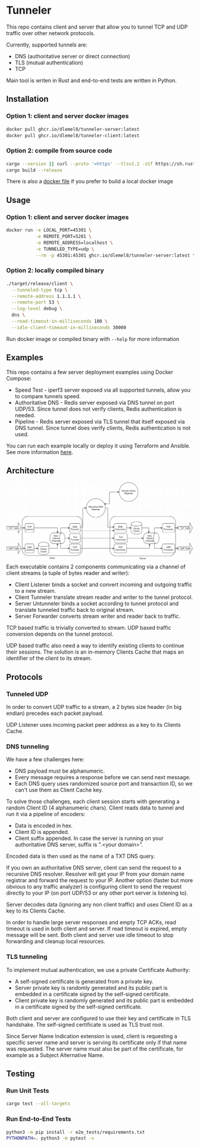 # Tunneler
This repo contains client and server that allow you to tunnel TCP and UDP traffic over other network protocols.

Currently, supported tunnels are:
* DNS (authoritative server or direct connection)
* TLS (mutual authentication)
* TCP

Main tool is writen in Rust and end-to-end tests are written in Python.

## Installation
### Option 1: client and server docker images
```sh
docker pull ghcr.io/dlemel8/tunneler-server:latest
docker pull ghcr.io/dlemel8/tunneler-client:latest
```
### Option 2: compile from source code
```sh
cargo --version || curl --proto '=https' --tlsv1.2 -sSf https://sh.rustup.rs | sh
cargo build --release
```
There is also a [docker file](Dockerfile) if you prefer to build a local docker image

## Usage
### Option 1: client and server docker images
```sh
docker run -e LOCAL_PORT=45301 \
           -e REMOTE_PORT=5201 \
           -e REMOTE_ADDRESS=localhost \
           -e TUNNELED_TYPE=udp \
           --rm -p 45301:45301 ghcr.io/dlemel8/tunneler-server:latest tcp
```
### Option 2: locally compiled binary
```sh
./target/release/client \
  --tunneled-type tcp \
  --remote-address 1.1.1.1 \
  --remote-port 53 \
  --log-level debug \
  dns \
  --read-timeout-in-milliseconds 100 \
  --idle-client-timeout-in-milliseconds 30000
```
Run docker image or compiled binary with `--help` for more information

## Examples
This repo contains a few server deployment examples using Docker Compose:
* Speed Test - iperf3 server exposed via all supported tunnels, allow you to compare tunnels speed.
* Authoritative DNS - Redis server exposed via DNS tunnel on port UDP/53. Since tunnel does not verify clients, Redis
  authentication is needed.
* Pipeline - Redis server exposed via TLS tunnel that itself exposed via DNS tunnel. Since tunnel does verify clients, 
  Redis authentication is not used.

You can run each example locally or deploy it using Terraform and Ansible. See more information [here](examples/README.md).

## Architecture
![Architecture](architecture.jpg?raw=true "Architecture")
Each executable contains 2 components communicating via a channel of client streams (a tuple of bytes reader and writer):
* Client Listener binds a socket and convert incoming and outgoing traffic to a new stream.
* Client Tunneler translate stream reader and writer to the tunnel protocol.
* Server Untunneler binds a socket according to tunnel protocol and translate tunneled traffic back to original stream.
* Server Forwarder converts stream writer and reader back to traffic. 

TCP based traffic is trivially converted to stream. UDP based traffic conversion depends on the tunnel protocol. 

UDP based traffic also need a way to identify existing clients to continue their sessions. The solution is an in-memory 
Clients Cache that maps an identifier of the client to its stream.

## Protocols
### Tunneled UDP
In order to convert UDP traffic to a stream, a 2 bytes size header (in big endian) precedes each packet payload.

UDP Listener uses incoming packet peer address as a key to its Clients Cache. 

### DNS tunneling
We have a few challenges here:
* DNS payload must be alphanumeric.
* Every message requires a response before we can send next message.
* Each DNS query uses randomized source port and transaction ID, so we can't use them as Client Cache key.

To solve those challenges, each client session starts with generating a random Client ID (4 alphanumeric chars). Client 
reads data to tunnel and run it via a pipeline of encoders: 
* Data is encoded in hex. 
* Client ID is appended.
* Client suffix appended. In case the server is running on your authoritative DNS server, suffix is ".\<your domain>".

Encoded data is then used as the name of a TXT DNS query.

If you own an authoritative DNS server, client can send the request to a recursive DNS resolver. Resolver will get your 
IP from your domain name registrar and forward the request to your IP. Another option (faster but more obvious to any 
traffic analyzer) is configuring client to send the request directly to your IP (on port UDP/53 or any other port server 
is listening to).

Server decodes data (ignoring any non client traffic) and uses Client ID as a key to its Clients Cache.

In order to handle large server responses and empty TCP ACKs, read timeout is used in both client and server. If read 
timeout is expired, empty message will be sent. Both client and server use idle timeout to stop forwarding and cleanup 
local resources.

### TLS tunneling
To implement mutual authentication, we use a private Certificate Authority:
* A self-signed certificate is generated from a private key.
* Server private key is randomly generated and its public part is embedded in a certificate signed by the self-signed 
  certificate.
* Client private key is randomly generated and its public part is embedded in a certificate signed by the self-signed
  certificate.

Both client and server are configured to use their key and certificate in TLS handshake. The self-signed certificate is 
used as TLS trust root.

Since Server Name Indication extension is used, client is requesting a specific server name and server is serving its 
certificate only if that name was requested. The server name must also be part of the certificate, for example as a 
Subject Alternative Name.

## Testing
### Run Unit Tests
```sh
cargo test --all-targets
```
### Run End-to-End Tests
```sh
python3 -m pip install -r e2e_tests/requirements.txt
PYTHONPATH=. python3 -m pytest -v
```
